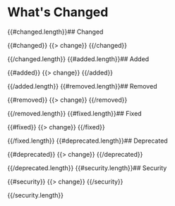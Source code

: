 # What's Changed

{{#changed.length}}## Changed

{{#changed}}
{{> change}}
{{/changed}}

{{/changed.length}}
{{#added.length}}## Added

{{#added}}
{{> change}}
{{/added}}

{{/added.length}}
{{#removed.length}}## Removed

{{#removed}}
{{> change}}
{{/removed}}

{{/removed.length}}
{{#fixed.length}}## Fixed

{{#fixed}}
{{> change}}
{{/fixed}}

{{/fixed.length}}
{{#deprecated.length}}## Deprecated

{{#deprecated}}
{{> change}}
{{/deprecated}}

{{/deprecated.length}}
{{#security.length}}## Security

{{#security}}
{{> change}}
{{/security}}

{{/security.length}}
